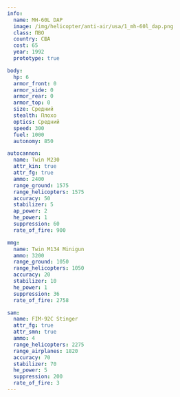 ```yaml
---
info:
  name: MH-60L DAP
  image: /img/helicopter/anti-air/usa/1_mh-60l_dap.png
  class: ПВО
  country: США
  cost: 65
  year: 1992
  prototype: true

body:
  hp: 6
  armor_front: 0
  armor_side: 0
  armor_rear: 0
  armor_top: 0
  size: Средний
  stealth: Плохо
  optics: Средний
  speed: 300
  fuel: 1000
  autonomy: 850

autocannon:
  name: Twin M230
  attr_kin: true
  attr_fg: true
  ammo: 2400
  range_ground: 1575
  range_helicopters: 1575
  accuracy: 50
  stabilizer: 5
  ap_power: 2
  he_power: 1
  suppression: 60
  rate_of_fire: 900

mmg:
  name: Twin M134 Minigun
  ammo: 3200
  range_ground: 1050
  range_helicopters: 1050
  accuracy: 20
  stabilizer: 10
  he_power: 1
  suppression: 36
  rate_of_fire: 2758

sam:
  name: FIM-92C Stinger
  attr_fg: true
  attr_smn: true
  ammo: 4
  range_helicopters: 2275
  range_airplanes: 1820
  accuracy: 70
  stabilizer: 70
  he_power: 5
  suppression: 200
  rate_of_fire: 3
---
```

